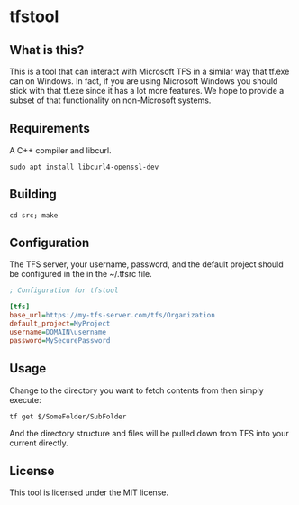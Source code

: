 tfstool
=======

What is this?
-------------

This is a tool that can interact with Microsoft TFS in a similar way that
tf.exe can on Windows. In fact, if you are using Microsoft Windows you should
stick with that tf.exe since it has a lot more features. We hope to provide a
subset of that functionality on non-Microsoft systems.

Requirements
------------

A C++ compiler and libcurl.

```
sudo apt install libcurl4-openssl-dev
```

Building
--------

```
cd src; make
```

Configuration
-------------

The TFS server, your username, password, and the default project should be
configured in the in the ~/.tfsrc file.

```ini
; Configuration for tfstool

[tfs]
base_url=https://my-tfs-server.com/tfs/Organization
default_project=MyProject
username=DOMAIN\username
password=MySecurePassword
```

Usage
-----

Change to the directory you want to fetch contents from then simply execute:

```
tf get $/SomeFolder/SubFolder
```

And the directory structure and files will be pulled down from TFS into your current directly.

License
-------

This tool is licensed under the MIT license.
